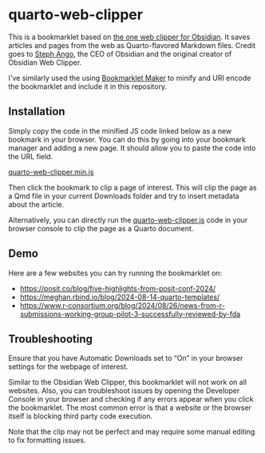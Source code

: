 # quarto-web-clipper

This is a bookmarklet based on [the one web clipper for Obsidian](https://stephango.com/obsidian-web-clipper). It saves articles and pages from the web as Quarto-flavored Markdown files. Credit goes to [Steph Ango](https://stephango.com/), the CEO of Obsidian and the original creator of Obsidian Web Clipper. 

I've similarly used the using [Bookmarklet Maker](https://caiorss.github.io/bookmarklet-maker/) to minify and URI encode the bookmarklet and include it in this repository.

## Installation

Simply copy the code in the minified JS code linked below as a new bookmark in your browser. You can do this by going into your bookmark manager and adding a new page. It should allow you to paste the code into the URL field.

[quarto-web-clipper.min.js](quarto-web-clipper.min.js)

Then click the bookmark to clip a page of interest. This will clip the page as a Qmd file in your current Downloads folder and try to insert metadata about the article.

Alternatively, you can directly run the [quarto-web-clipper.js](quarto-web-clipper.js) code in your browser console to clip the page as a Quarto document.

## Demo

Here are a few websites you can try running the bookmarklet on: 
- https://posit.co/blog/five-highlights-from-posit-conf-2024/
- https://meghan.rbind.io/blog/2024-08-14-quarto-templates/
- https://www.r-consortium.org/blog/2024/08/26/news-from-r-submissions-working-group-pilot-3-successfully-reviewed-by-fda

## Troubleshooting

Ensure that you have Automatic Downloads set to “On” in your browser settings for the webpage of interest. 

Similar to the Obsidian Web Clipper, this bookmarklet will not work on all websites. Also, you can troubleshoot issues by opening the Developer Console in your browser and checking if any errors appear when you click the bookmarklet. The most common error is that a website or the browser itself is blocking third party code execution.

Note that the clip may not be perfect and may require some manual editing to fix formatting issues.